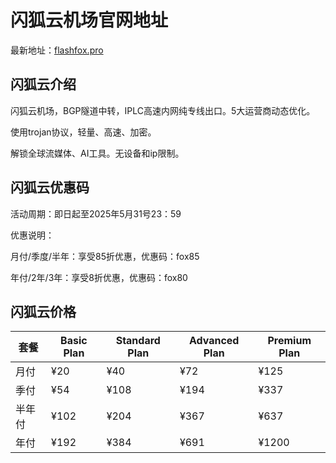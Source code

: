 # 闪狐云机场官网地址

最新地址：[flashfox.pro](https://inv01.ffaff.cc/register?aff=qouOntSV)

## 闪狐云介绍

闪狐云机场，BGP隧道中转，IPLC高速内网纯专线出口。5大运营商动态优化。

使用trojan协议，轻量、高速、加密。

解锁全球流媒体、AI工具。无设备和ip限制。

## 闪狐云优惠码

活动周期：即日起至2025年5月31号23：59

优惠说明：

月付/季度/半年：享受85折优惠，优惠码：fox85

年付/2年/3年：享受8折优惠，优惠码：fox80

## 闪狐云价格

|套餐|Basic Plan|Standard Plan|Advanced Plan|Premium Plan|
|----|----|----|----|----|
|月付|¥20|¥40|¥72|¥125|
|季付|¥54|¥108|¥194|¥337|
|半年付|¥102|¥204|¥367|¥637|
|年付|¥192|¥384|¥691|¥1200|
